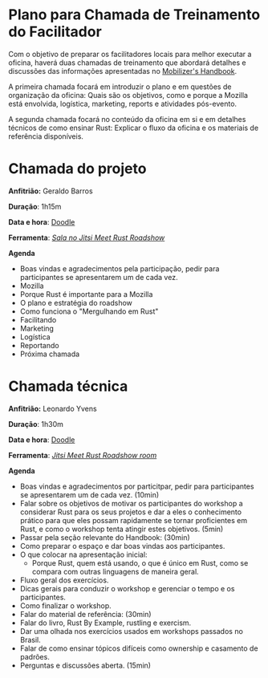 # Plano para Chamada de Treinamento do Facilitador
Com o objetivo de preparar os facilitadores locais para melhor executar a oficina, haverá duas chamadas de treinamento que abordará detalhes e discussões das informações apresentadas no [Mobilizer's Handbook](../rust_brazil_mobilizers_handbook).

A primeira chamada focará em introduzir o plano e em questões de organização da oficina: Quais são os objetivos, como e porque a Mozilla está envolvida, logística, marketing, reports e atividades pós-evento.

A segunda chamada focará no conteúdo da oficina em si e em detalhes técnicos de como ensinar Rust: Explicar o fluxo da oficina e os materiais de referência disponíveis.

# Chamada do projeto

**Anfitrião:** Geraldo Barros

**Duração**: 1h15m

**Data e hora**: [Doodle](https://doodle.com/poll/95ndedr79xe86sn2)

**Ferramenta**: [*Sala no Jitsi Meet Rust Roadshow*](https://meet.jit.si/rustroadshow)

**Agenda**

- Boas vindas e agradecimentos pela participação, pedir para participantes se apresentarem um de cada vez.
- Mozilla
- Porque Rust é importante para a Mozilla
- O plano e estratégia do roadshow
- Como funciona o "Mergulhando em Rust"
- Facilitando
- Marketing
- Logística
- Reportando
- Próxima chamada

# Chamada técnica

**Anfitrião:** Leonardo Yvens

**Duração**: 1h30m

**Data e hora**: [Doodle](https://doodle.com/poll/95ndedr79xe86sn2)

**Ferramenta**: [*Jitsi Meet Rust Roadshow room*](https://meet.jit.si/rustroadshow)

**Agenda**

- Boas vindas e agradecimentos por particitpar, pedir para participantes se apresentarem um de cada vez. (10min)
- Falar sobre os objetivos de motivar os participantes do workshop a considerar Rust para os seus projetos e dar a eles o conhecimento prático para que eles possam rapidamente se tornar proficientes em Rust, e como o workshop tenta atingir estes objetivos. (5min)
- Passar pela seção relevante do Handbook: (30min)
- Como preparar o espaço e dar boas vindas aos participantes.
- O que colocar na apresentação inicial:
  - Porque Rust, quem está usando, o que é único em Rust, como se compara com outras linguagens de maneira geral.
- Fluxo geral dos exercícios.
- Dicas gerais para conduzir o workshop e gerenciar o tempo e os participantes.
- Como finalizar o workshop.
- Falar do material de referência: (30min)
- Falar do livro, Rust By Example, rustling e exercism.
- Dar uma olhada nos exercícios usados em workshops passados no Brasil.
- Falar de como ensinar tópicos difíceis como ownership e casamento de padrões.
- Perguntas e discussões aberta. (15min)
